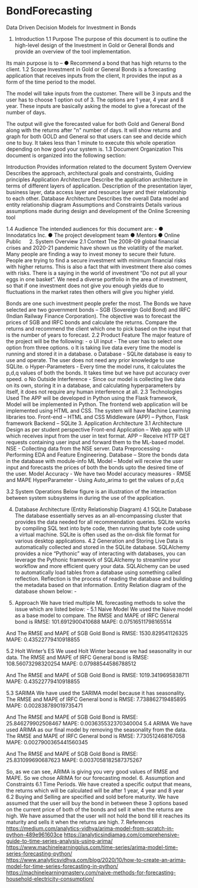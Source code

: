 # BondForecasting
Data Driven Decision Models for Investment in Bonds
1. Introduction
1.1 Purpose
The purpose of this document is to outline the high-level design of the Investment in Gold or General Bonds and provide an overview of the tool implementation.

Its main purpose is to –
●	Recommend a bond that has high returns to the client.
1.2	Scope
Investment in Gold or General Bonds is a forecasting application that receives inputs from the client, It provides the input as a form of the time period to the model. 

The model will take inputs from the customer. There will be 3 inputs and the user has to choose 1 option out of 3. The options are 1 year, 4 year and 8 year. These inputs are basically asking the model to give a forecast of the number of days.

The output will give the forecasted value for both Gold and General Bond along with the returns after "n" number of days. It will show returns and graph for both GOLD and General so that users can see and decide which one to buy. It takes less than 1 minute to execute this whole operation depending on how good your system is.
1.3 Document Organization
This document is organized into the following section:

Introduction	Provides information related to the document
System Overview	Describes the approach, architectural goals and constraints, Guiding principles
Application Architecture 	Describe the application architecture in terms of different layers of application. Description of the presentation layer, business layer, data access layer and resource layer and their relationship to each other. 
Database Architecture 	Describes the overall Data model and entity relationship diagram
Assumptions and Constraints	Details various assumptions made during design and development of the Online Screening tool 

1.4	Audience
The intended audiences for this document are: -
●	Innodatatics Inc.
●	The project development team
●	Mentors
●	Online Public 
 
2.	System Overview
2.1 Context
The 2008-09 global financial crises and 2020-21 pandemic have shown us the volatility of the market. Many people are finding a way to invest money to secure their future. People are trying to find a secure investment with minimum financial risks with higher returns. This is also a fact that with investment there also comes with risks. There is a saying in the world of investment “Do not put all your eggs in one basket”. We need a diverse portfolio in the area of investment, so that if one investment does not give you enough yields due to fluctuations in the market rates then others will give you higher yield. 

Bonds are one such investment people prefer the most. The Bonds we have selected are two government bonds – SGB (Sovereign Gold Bond) and IRFC (Indian Railway Finance Corporation). The objective was to forecast the prices of SGB and IRFC bonds and calculate the returns. Compare the returns and recommend the client which one to pick based on the input that is the number of years to forecast.
2.2 Product Feature
The major feature of the project will be the following: -
o	UI input - The user has to select one option from three options.
o	 It is taking live data every time the model is running and stored it in a database.
o	Database - SQLite database is easy to use and operate. The user does not need any prior knowledge to use SQLite.
o	Hyper-Parameters - Every time the model runs, it calculates the p,d,q values of both the bonds. It takes time but we have put accuracy over speed.
o	No Outside Interference - Since our model is collecting live data on its own, storing it in a database, and calculating hyperparameters by itself, it does not require any human interference at all.
2.3	Technologies Used
The APP will be developed in Python using the Flask framework, Model will be implemented in Python. The frontend web application will be implemented using HTML and CSS.
The system will have Machine Learning libraries too.
Front-end – HTML and CSS
Middleware (APP) – Python, Flask framework
Backend – SQLite
3.	Application Architecture
3.1 Architecture Design as per student perspective
Front-end Application – Web app with UI which receives input from the user in text format.
APP – Receive HTTP GET requests containing user input and forward them to the ML-based model.
NSE - Collecting data from the NSE server.
Data Preprocessing - Performing EDA and Feature Engineering.
Database – Store the bonds data in the database with module-info
ML Model – Model will receive the user input and forecasts the prices of both the bonds upto the desired time of the user.
Model Accuracy - We have two Model accuracy measures - RMSE and MAPE
HyperParameter -  Using Auto_arima to get the values of p,d,q

 

3.2 System Operations
Below figure is an illustration of the interaction between system subsystems in during the use of the application.

 
4.	Database Architecture (Entity Relationship Diagram)
4.1 SQLite Database
The database essentially serves as an all-encompassing cluster that provides the data needed for all recommendation queries. SQLite works by compiling SQL text into byte code, then running that byte code using a virtual machine. SQLite is often used as the on-disk file format for various desktop applications.
4.2 Generation and Storing
Live Data is automatically collected and stored in the SQLite database. SQLAlchemy provides a nice “Pythonic” way of interacting with databases, you can leverage the Pythonic framework of SQLAlchemy to streamline your workflow and more efficient query your data. SQLAlchemy can be used to automatically load tables from a database using something called reflection. Reflection is the process of reading the database and building the metadata based on that information.
Entity Relation diagram of the database shown below: - 

 
5.	Approach
We have tried multiple ML forecasting methods to solve the issue which are listed below: -
5.1 Naive Model
We used the Naive model as a base model to compare. 
The RMSE and MAPE of IRFC General bond is 
RMSE: 101.6912900410688
MAPE: 0.07516511798165514

And The RMSE and MAPE of SGB Gold Bond is 
RMSE: 1530.829541126325
MAPE: 0.43522779410918855

5.2 Holt Winter’s ES
We used Holt Winter because we had seasonality in our data.
The RMSE and MAPE of IRFC General bond is
RMSE: 108.56073298320254
MAPE: 0.07988544586788512

And The RMSE and MAPE of SGB Gold Bond is 
RMSE: 1019.3419695838711
MAPE: 0.43522779410918855

5.3	SARIMA
We have used the SARIMA model because it has seasonality.
The RMSE and MAPE of IRFC General bond is
RMSE: 7.738862719485895
MAPE: 0.002838789019735471

And The RMSE and MAPE of SGB Gold Bond is 
RMSE: 25.846279902508467
MAPE: 0.003635532370340004
5.4	ARIMA
We have used ARIMA as our final model by removing the seasonality from the data. 
The RMSE and MAPE of IRFC General bond is
RMSE: 7.730512468167058
MAPE: 0.0027900365441560345

And The RMSE and MAPE of SGB Gold Bond is 
RMSE: 25.831099690687623
MAPE: 0.0037058182587375267

So, as we can see, ARIMA is giving you very good values of RMSE and MAPE. So we chose ARIMA for our forecasting model.
6.	Assumption and Constraints
6.1 Time Periods.
We have created a specific output that means, the returns which will be calculated will be after 1 year, 4 year and 8 year
6.2 Buying and Selling are specified and sold before maturity. 
We have assumed that the user will buy the bond in between these 3 options based on the current price of both of the bonds and sell it when the returns are high. We have assumed that the user will not hold the bond till it reaches its maturity and sells it when the returns are high.
7. References
https://medium.com/analytics-vidhya/arima-model-from-scratch-in-python-489e961603ce
https://analyticsindiamag.com/comprehensive-guide-to-time-series-analysis-using-arima/
https://www.machinelearningplus.com/time-series/arima-model-time-series-forecasting-python/
https://www.analyticsvidhya.com/blog/2020/10/how-to-create-an-arima-model-for-time-series-forecasting-in-python/
https://machinelearningmastery.com/naive-methods-for-forecasting-household-electricity-consumption/






